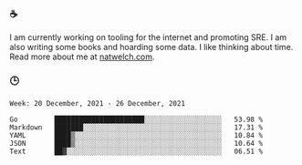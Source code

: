 ### ☕

I am currently working on tooling for the internet and promoting SRE. I am also writing some books and hoarding some data. I like thinking about time. Read more about me at [natwelch.com](https://natwelch.com).

### 🕒

<!--START_SECTION:waka-->
```text
Week: 20 December, 2021 - 26 December, 2021

Go         ██████████████████████░░░░░░░░░░░░░░░░░░░   53.98 % 
Markdown   ███████░░░░░░░░░░░░░░░░░░░░░░░░░░░░░░░░░░   17.31 % 
YAML       ████▒░░░░░░░░░░░░░░░░░░░░░░░░░░░░░░░░░░░░   10.84 % 
JSON       ████▒░░░░░░░░░░░░░░░░░░░░░░░░░░░░░░░░░░░░   10.64 % 
Text       ██▓░░░░░░░░░░░░░░░░░░░░░░░░░░░░░░░░░░░░░░   06.51 % 
```
<!--END_SECTION:waka-->
